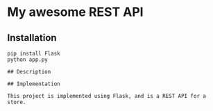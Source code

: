 # My awesome REST API

## Installation

```
pip install Flask
python app.py

## Description

## Implementation

This project is implemented using Flask, and is a REST API for a store.
